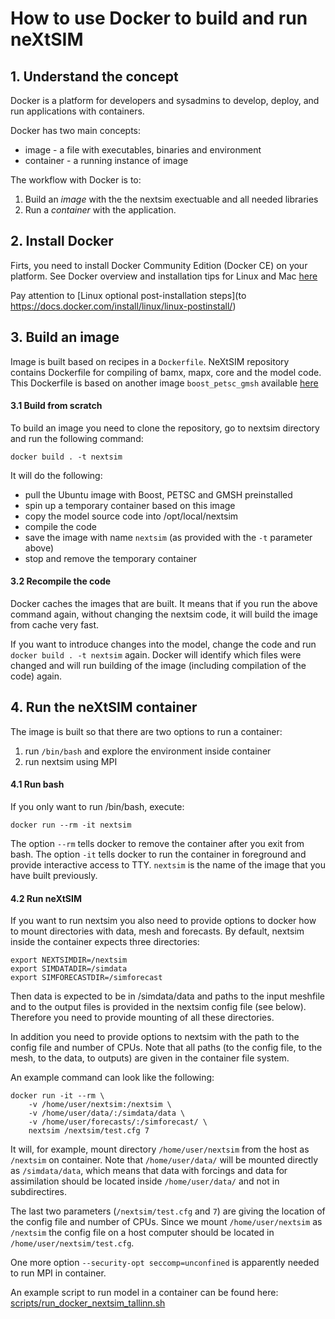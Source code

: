 # How to use Docker to build and run neXtSIM

## 1. Understand the concept

Docker is a platform for developers and sysadmins to develop, deploy, and run applications with containers.

Docker has two main concepts:
* image - a file with executables, binaries and environment
* container - a running instance of image

The workflow with Docker is to:
1. Build an *image* with the the nextsim exectuable and all needed libraries
2. Run a *container* with the application.

## 2. Install Docker

Firts, you need to install Docker Community Edition (Docker CE) on your platform.
See Docker overview and installation tips for Linux and Mac [here](https://docs.docker.com/install/)

Pay attention to [Linux optional post-installation steps](to https://docs.docker.com/install/linux/linux-postinstall/)

## 3. Build an image

Image is built based on recipes in a `Dockerfile`. NeXtSIM repository contains Dockerfile for
compiling of bamx, mapx, core and the model code. This Dockerfile is based on another image
`boost_petsc_gmsh` available [here](https://github.com/nansencenter/docker-boost-petsc-gmsh)

#### 3.1 Build from scratch

To build an image you need to clone the repository, go to nextsim directory and run the following command:
```
docker build . -t nextsim
```
It will do the following:
* pull the Ubuntu image with Boost, PETSC and GMSH preinstalled
* spin up a temporary container based on this image
* copy the model source code into /opt/local/nextsim
* compile the code
* save the image with name `nextsim` (as provided with the `-t` parameter above)
* stop and remove the temporary container

#### 3.2 Recompile the code

Docker caches the images that are built. It means that if you run the above command again, without
changing the nextsim code, it will build the image from cache very fast.

If you want to introduce changes into the model, change the code and run `docker build . -t nextsim`
again. Docker will identify which files were changed and will run building of the image (including
compilation of the code) again.

## 4. Run the neXtSIM container

The image is built so that there are two options to run a container:
1. run `/bin/bash` and explore the environment inside container
2. run nextsim using MPI

#### 4.1 Run bash

If you only want to run /bin/bash, execute:
```
docker run --rm -it nextsim
```
The option `--rm` tells docker to remove the container after you exit from bash.
The option `-it` tells docker to run the container in foreground and provide interactive access to TTY.
`nextsim` is the name of the image that you have built previously.

#### 4.2 Run neXtSIM

If you want to run nextsim you also need to provide options to docker how to mount directories with
data, mesh and forecasts. By default, nextsim inside the container expects three directories:
```
export NEXTSIMDIR=/nextsim
export SIMDATADIR=/simdata
export SIMFORECASTDIR=/simforecast
```
Then data is expected to be in /simdata/data and paths to the input meshfile and to the output
files is provided in the nextsim config file (see below). Therefore you need to provide mounting
of all these directories.

In addition you need to provide options to nextsim with the path to the config file and number of CPUs.
Note that all paths (to the config file, to the mesh, to the data, to outputs) are given in the
container file system.

An example command can look like the following:
```
docker run -it --rm \
    -v /home/user/nextsim:/nextsim \
    -v /home/user/data/:/simdata/data \
    -v /home/user/forecasts/:/simforecast/ \
    nextsim /nextsim/test.cfg 7
```
It will, for example, mount directory `/home/user/nextsim` from the host as `/nextsim` on container.
Note that `/home/user/data/` will be mounted directly as `/simdata/data`, which means that data
with forcings and data for assimilation should be located inside `/home/user/data/` and not in
subdirectires.

The last two parameters (`/nextsim/test.cfg` and `7`) are giving the location of the config file
and number of CPUs. Since we mount `/home/user/nextsim` as `/nextsim` the config file on a host
computer should be located in `/home/user/nextsim/test.cfg`.

One more option `--security-opt seccomp=unconfined` is apparently needed to run MPI in container.

An example script to run model in a container can be found here:
[scripts/run_docker_nextsim_tallinn.sh](scripts/run_docker_nextsim_tallinn.sh)
